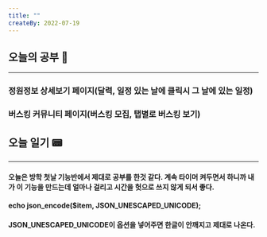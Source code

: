 ```yaml
---
title: ""
createBy: 2022-07-19
---
```

## 오늘의 공부 🎉
---
### 정원정보 상세보기 페이지(달력, 일정 있는 날에 클릭시 그 날에 있는 일정)
### 버스킹 커뮤니티 페이지(버스킹 모집, 탭별로 버스킹 보기)


## 오늘 일기 📟
---
#### 오늘은 방학 첫날 기능반에서 제대로 공부를 한것 같다. 계속 타이머 켜두면서 하니까 내가 이 기능을 만드는데 얼마나 걸리고 시간을 헛으로 쓰지 않게 되서 좋다.

#### echo json_encode($item, JSON_UNESCAPED_UNICODE);
#### JSON_UNESCAPED_UNICODE이 옵션을 넣어주면 한글이 안깨지고 제대로 나온다.
